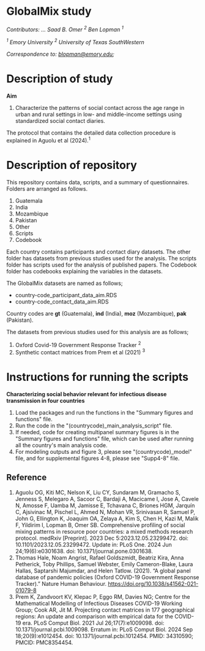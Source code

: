 # GlobalMix study
*Contributors: ... Saad B. Omer <sup>2</sup> Ben Lopman <sup>1</sup>*

*<sup>1</sup> Emory University*
*<sup>2</sup> University of Texas SouthWestern*

*Correspondence to: blopman@emory.edu;*

# Description of study
**Aim**
1. Characterize the patterns of social contact across the age range in urban and rural settings in low- and middle-income settings using standardized social contact diaries.

The protocol that contains the detailed data collection procedure is explained in Aguolu et al (2024).<sup>1</sup>

# Description of repository
This repository contains data, scripts, and a summary of questionnaires.
Folders are arranged as follows.
1. Guatemala
2. India
3. Mozambique
4. Pakistan
5. Other
6. Scripts
7. Codebook

Each country contains participants and contact diary datasets. The other folder has datasets from previous studies used for the analysis.
The scripts folder has scripts used for the analysis of published papers. The Codebook folder has codebooks explaining the variables in the datasets.

The GlobalMix datasets are named as follows;
- country-code_participant_data_aim.RDS
- country-code_contact_data_aim.RDS

Country codes are **gt** (Guatemala), **ind** (India), **moz** (Mozambique), **pak** (Pakistan).

The datasets from previous studies used for this analysis are as follows;
1. Oxford Covid-19 Government Response Tracker <sup>2</sup>
2. Synthetic contact matrices from Prem et al (2021) <sup>3</sup>

# Instructions for running the scripts
**Characterizing social behavior relevant for infectious disease transmission in four countries**
1. Load the packages and run the functions in the "Summary figures and functions" file.
2. Run the code in the "(countrycode)_main_analysis_script" file.
3. If needed, code for creating multipanel summary figures is in the "Summary figures and functions" file, which can be used after running all the country's main analysis code.
4. For modeling outputs and figure 3, please see "(countrycode)_model" file, and for supplemental figures 4-8, please see "Supp4-8" file.

## Reference
1. Aguolu OG, Kiti MC, Nelson K, Liu CY, Sundaram M, Gramacho S, Jenness S, Melegaro A, Sacoor C, Bardaji A, Macicame I, Jose A, Cavele N, Amosse F, Uamba M, Jamisse E, Tchavana C, Briones HGM, Jarquín C, Ajsivinac M, Pischel L, Ahmed N, Mohan VR, Srinivasan R, Samuel P, John G, Ellington K, Joaquim OA, Zelaya A, Kim S, Chen H, Kazi M, Malik F, Yildirim I, Lopman B, Omer SB. Comprehensive profiling of social mixing patterns in resource poor countries: a mixed methods research protocol. medRxiv [Preprint]. 2023 Dec 5:2023.12.05.23299472. doi: 10.1101/2023.12.05.23299472. Update in: PLoS One. 2024 Jun 24;19(6):e0301638. doi: 10.1371/journal.pone.0301638.
2. Thomas Hale, Noam Angrist, Rafael Goldszmidt, Beatriz Kira, Anna Petherick, Toby Phillips, Samuel Webster, Emily Cameron-Blake, Laura Hallas, Saptarshi Majumdar, and Helen Tatlow. (2021). “A global panel database of pandemic policies (Oxford COVID-19 Government Response Tracker).” Nature Human Behaviour. https://doi.org/10.1038/s41562-021-01079-8
3. Prem K, Zandvoort KV, Klepac P, Eggo RM, Davies NG; Centre for the Mathematical Modelling of Infectious Diseases COVID-19 Working Group; Cook AR, Jit M. Projecting contact matrices in 177 geographical regions: An update and comparison with empirical data for the COVID-19 era. PLoS Comput Biol. 2021 Jul 26;17(7):e1009098. doi: 10.1371/journal.pcbi.1009098. Erratum in: PLoS Comput Biol. 2024 Sep 18;20(9):e1012454. doi: 10.1371/journal.pcbi.1012454. PMID: 34310590; PMCID: PMC8354454.
